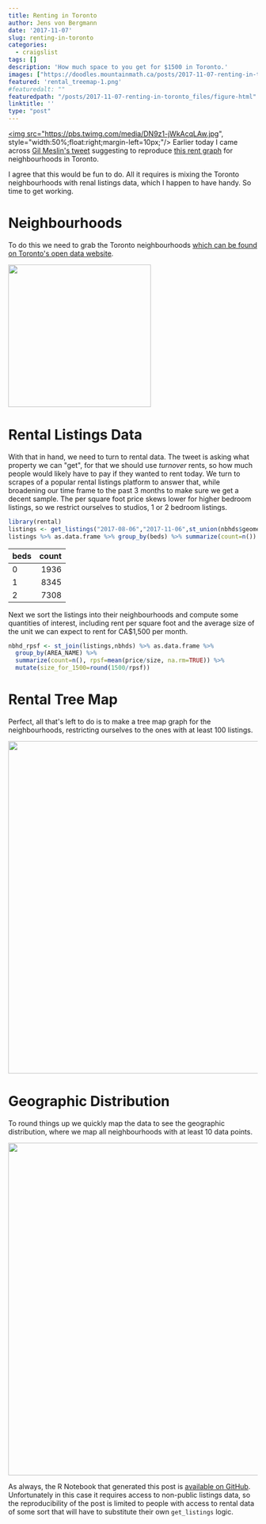 ```yaml
---
title: Renting in Toronto
author: Jens von Bergmann
date: '2017-11-07'
slug: renting-in-toronto
categories:
  - craigslist
tags: []
description: 'How much space to you get for $1500 in Toronto.'
images: ["https://doodles.mountainmath.ca/posts/2017-11-07-renting-in-toronto_files/figure-html/rental_treemap-1.png"]
featured: 'rental_treemap-1.png'
#featuredalt: ""
featuredpath: "/posts/2017-11-07-renting-in-toronto_files/figure-html"
linktitle: ''
type: "post"
---
```


<a href="https://twitter.com/simongerman600/status/927587422149447681" target="_blank"><img src="https://pbs.twimg.com/media/DN9z1-jWkAcqLAw.jpg", style="width:50%;float:right;margin-left=10px;"/></a>
Earlier today I came across [Gil Meslin's tweet](https://twitter.com/g_meslin/status/927681384835141632) suggesting to reproduce [this rent graph](https://twitter.com/simongerman600/status/927587422149447681) for neighbourhoods in Toronto. 

I agree that this would be fun to do. All it requires is mixing the Toronto neighbourhoods with renal listings data, which I happen to have handy. So time to get working.

# Neighbourhoods
To do this we need to grab the Toronto neighbourhoods [which can be found on Toronto's open data website](https://www1.toronto.ca/wps/portal/contentonly?vgnextoid=04b489fe9c18b210VgnVCM1000003dd60f89RCRD).






<img src="/posts/2017-11-07-renting-in-toronto_files/figure-html/unnamed-chunk-3-1.png" width="288" />

# Rental Listings Data
With that in hand, we need to turn to rental data. The tweet is asking what property we can "get", for that we should use *turnover* rents, so how much people would likely have to pay if they wanted to rent today. We turn to scrapes of a popular rental listings platform to answer that, while broadening our time frame to the past 3 months to make sure we get a decent sample. The per square foot price skews lower for higher bedroom listings, so we restrict ourselves to studios, 1 or 2 bedroom listings.


```r
library(rental)
listings <- get_listings("2017-08-06","2017-11-06",st_union(nbhds$geometry),beds=c("0","1","2"),filter = 'unfurnished')
listings %>% as.data.frame %>% group_by(beds) %>% summarize(count=n()) %>% kable
```



|beds | count|
|:----|-----:|
|0    |  1936|
|1    |  8345|
|2    |  7308|

Next we sort the listings into their neighbourhoods and compute some quantities of interest, including rent per square foot and the average size of the unit we can expect to rent for CA$1,500 per month.


```r
nbhd_rpsf <- st_join(listings,nbhds) %>% as.data.frame %>% 
  group_by(AREA_NAME) %>% 
  summarize(count=n(), rpsf=mean(price/size, na.rm=TRUE)) %>%
  mutate(size_for_1500=round(1500/rpsf))
```

# Rental Tree Map
Perfect, all that's left to do is to make a tree map graph for the neighbourhoods, restricting ourselves to the ones with at least 100 listings.

<img src="/posts/2017-11-07-renting-in-toronto_files/figure-html/rental_treemap-1.png" width="672" />

# Geographic Distribution
To round things up we quickly map the data to see the geographic distribution, where we map all neighbourhoods with at least 10 data points.

<img src="/posts/2017-11-07-renting-in-toronto_files/figure-html/rental_map-1.png" width="672" />

As always, the R Notebook that generated this post is [available on GitHub](https://github.com/mountainMath/doodles/blob/master/content/posts/2017-11-07-renting-in-toronto.Rmarkdown). Unfortunately in this case it requires access to non-public listings data, so the reproducibility of the post is limited to people with access to rental data of some sort that will have to substitute their own `get_listings` logic.
